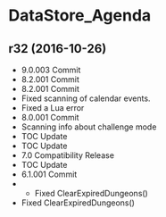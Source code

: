 # DataStore_Agenda

## r32 (2016-10-26)

- 9.0.003 Commit  
- 8.2.001 Commit  
- 8.2.001 Commit  
- Fixed scanning of calendar events.  
- Fixed a Lua error  
- 8.0.001 Commit  
- Scanning info about challenge mode  
- TOC Update  
- TOC Update  
- 7.0 Compatibility Release  
- TOC Update  
- 6.1.001 Commit  
- - Fixed ClearExpiredDungeons()  
- Fixed ClearExpiredDungeons()  
